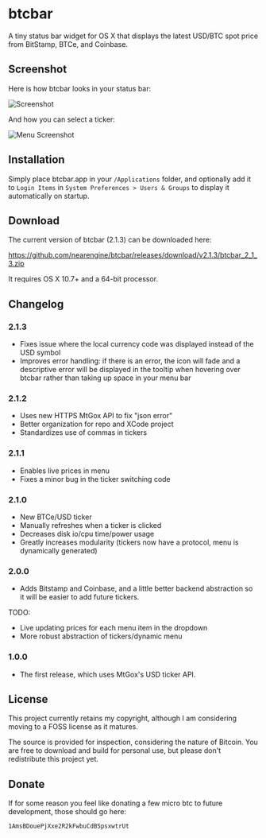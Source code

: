 btcbar
======

A tiny status bar widget for OS X that displays the latest USD/BTC spot price from BitStamp, BTCe, and Coinbase.

## Screenshot

Here is how btcbar looks in your status bar:

![Screenshot](https://raw.github.com/nearengine/btcbar/master/Resources/screenshot.png)

And how you can select a ticker:

![Menu Screenshot](https://raw.github.com/nearengine/btcbar/master/Resources/screenshot2.png)

## Installation

Simply place btcbar.app in your `/Applications` folder, and optionally add it to `Login Items` in `System Preferences > Users & Groups` to display it automatically on startup.

## Download

The current version of btcbar (2.1.3) can be downloaded here:

https://github.com/nearengine/btcbar/releases/download/v2.1.3/btcbar_2_1_3.zip

It requires OS X 10.7+ and a 64-bit processor.

## Changelog

### 2.1.3

* Fixes issue where the local currency code was displayed instead of the USD symbol
* Improves error handling: if there is an error, the icon will fade and a descriptive error will be displayed in the tooltip when hovering over btcbar rather than taking up space in your menu bar

### 2.1.2

* Uses new HTTPS MtGox API to fix "json error"
* Better organization for repo and XCode project
* Standardizes use of commas in tickers

### 2.1.1

* Enables live prices in menu
* Fixes a minor bug in the ticker switching code

### 2.1.0

* New BTCe/USD ticker
* Manually refreshes when a ticker is clicked
* Decreases disk io/cpu time/power usage
* Greatly increases modularity (tickers now have a protocol, menu is dynamically generated)

### 2.0.0

* Adds Bitstamp and Coinbase, and a little better backend abstraction so it will be easier to add future tickers.

TODO:
* Live updating prices for each menu item in the dropdown
* More robust abstraction of tickers/dynamic menu

### 1.0.0

* The first release, which uses MtGox's USD ticker API.

## License

This project currently retains my copyright, although I am considering moving to a FOSS license as it matures.

The source is provided for inspection, considering the nature of Bitcoin. You are free to download and build for personal use, but please don't redistribute this project yet.

## Donate

If for some reason you feel like donating a few micro btc to future development, those should go here:

`1AmsBDouePjXxe2R2kFwbuCdBSpsxwtrUt`
